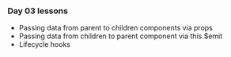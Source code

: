 ### Day 03 lessons

- Passing data from parent to children components via props
- Passing data from children to parent component via this.$emit
- Lifecycle hooks